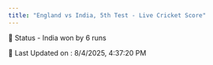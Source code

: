 ```yaml
---
title: "England vs India, 5th Test - Live Cricket Score"
---
```


📑 Status - India won by 6 runs

📝 Last Updated on : 8/4/2025, 4:37:20 PM  

